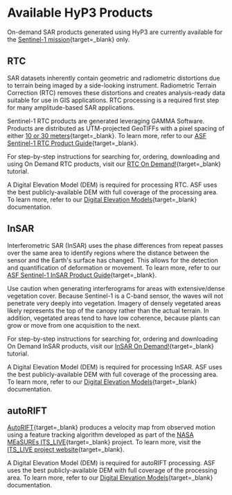 # Available HyP3 Products

On-demand SAR products generated using HyP3 are currently available for the [Sentinel-1 mission](sentinel1.md "Sentinel-1 Mission" ){target=_blank} only.

## RTC

SAR datasets inherently contain geometric and radiometric distortions due to terrain
being imaged by a side-looking instrument. Radiometric Terrain Correction (RTC) removes
these distortions and creates analysis-ready data suitable for use in GIS applications.
RTC processing is a required first step for many amplitude-based SAR applications.

Sentinel-1 RTC products are generated leveraging GAMMA Software. Products are distributed as
UTM-projected GeoTIFFs with a pixel spacing of either 
[10 or 30 meters](guides/rtc_product_guide.md#pixel-spacing "RTC Pixel Spacing Documentation" ){target=_blank}. 
To learn more, refer to our [ASF Sentinel-1 RTC Product Guide](guides/rtc_product_guide.md 
"ASF Sentinel-1 RTC Product Guide" ){target=_blank}.

For step-by-step instructions for searching for, ordering, downloading and using On Demand RTC products, visit our [RTC On Demand!](https://storymaps.arcgis.com/stories/2ead3222d2294d1fae1d11d3f98d7c35 "RTC On Demand! StoryMap" ){target=_blank} tutorial.

A Digital Elevation Model (DEM) is required for processing RTC. ASF uses the
best publicly-available DEM with full coverage of the processing area. To learn more,
refer to our [Digital Elevation Models](dems.md "HyP3 DEM Documentation" ){target=_blank} documentation.

## InSAR

Interferometric SAR (InSAR) uses the phase differences from repeat passes over the
same area to identify regions where the distance between the sensor and the Earth's
surface has changed. This allows for the detection and quantification of deformation
or movement. To learn more, refer to our [ASF Sentinel-1 InSAR Product Guide](guides/insar_product_guide.md "ASF Sentinel-1 InSAR Product Guide" ){target=_blank}.

Use caution when generating interferograms for areas with extensive/dense vegetation cover.
Because Sentinel-1 is a C-band sensor, the waves will not penetrate very deeply into vegetation.
Imagery of densely vegetated areas likely represents the top of the canopy rather than the
actual terrain. In addition, vegetated areas tend to have low coherence, because plants can grow
or move from one acquisition to the next.

For step-by-step instructions for searching for, ordering and downloading On Demand InSAR products, visit our [InSAR On Demand!](https://storymaps.arcgis.com/stories/68a8a3253900411185ae9eb6bb5283d3 "InSAR On Demand! StoryMap" ){target=_blank} tutorial.

A Digital Elevation Model (DEM) is required for processing InSAR. ASF uses the
best publicly-available DEM with full coverage of the processing area. To learn more,
refer to our [Digital Elevation Models](dems.md "HyP3 DEM Documentation" ){target=_blank} documentation.

## autoRIFT

[AutoRIFT](https://github.com/leiyangleon/autoRIFT "https://github.com/leiyangleon/autoRIFT" ){target=_blank} produces a velocity map from
observed motion using a feature tracking algorithm developed as part of the 
[NASA MEaSUREs ITS_LIVE](https://its-live.jpl.nasa.gov/ "https://its-live.jpl.nasa.gov" ){target=_blank} project. To learn more,
visit the [ITS_LIVE project website](https://its-live.jpl.nasa.gov/ "https://its-live.jpl.nasa.gov" ){target=_blank}.

A Digital Elevation Model (DEM) is required for autoRIFT processing. ASF uses the
best publicly-available DEM with full coverage of the processing area. To learn more,
refer to our [Digital Elevation Models](dems.md "HyP3 DEM Documentation" ){target=_blank} documentation.
